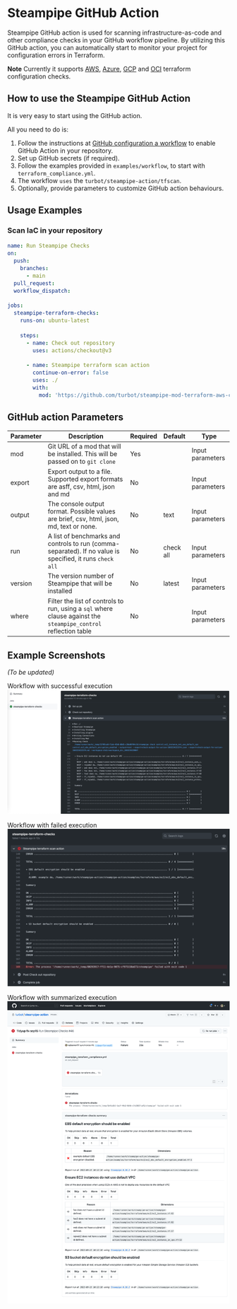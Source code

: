 # Steampipe GitHub Action

Steampipe GitHub action is used for scanning infrastructure-as-code and other compliance checks in your GitHub workflow pipeline. By utilizing this GitHub action, you can automatically start to monitor your project for configuration errors in Terraform.

**Note** Currently it supports [AWS](https://hub.steampipe.io/mods/turbot/terraform_aws_compliance), [Azure](https://hub.steampipe.io/mods/turbot/terraform_azure_compliance), [GCP](https://hub.steampipe.io/mods/turbot/terraform_gcp_compliance) and [OCI](https://hub.steampipe.io/mods/turbot/terraform_oci_compliance) terraform configuration checks.

## How to use the Steampipe GitHub Action

It is very easy to start using the GitHub action.

All you need to do is:

1. Follow the instructions at [GitHub configuration a workflow](https://help.github.com/en/actions/configuring-and-managing-workflows/configuring-a-workflow) to enable GitHub Action in your repository.
2. Set up GitHub secrets (if required).
3. Follow the examples provided in `examples/workflow`, to start with `terraform_compliance.yml`.
4. The workflow `uses` the `turbot/steampipe-action/tfscan`.
5. Optionally, provide parameters to customize GitHub action behaviours.

## Usage Examples

### Scan IaC in your repository

```yaml
name: Run Steampipe Checks
on:
  push:
    branches:
      - main
  pull_request:
  workflow_dispatch:

jobs:
  steampipe-terraform-checks:
    runs-on: ubuntu-latest

    steps:
      - name: Check out repository
        uses: actions/checkout@v3

      - name: Steampipe terraform scan action
        continue-on-error: false
        uses: ./
        with:
          mod: 'https://github.com/turbot/steampipe-mod-terraform-aws-compliance.git'
```

## GitHub action Parameters

| Parameter  | Description | Required | Default | Type |
| -----------| -------------------------------------------------------------------------------------------------------- | ------------- | ------------- | ------------- |
| mod | Git URL of a mod that will be installed. This will be passed on to `git clone` | Yes | | Input parameters |
| export | Export output to a file. Supported export formats are asff, csv, html, json and md | No | | Input parameters |
| output | The console output format. Possible values are brief, csv, html, json, md, text or none. | No | text | Input parameters |
| run | A list of benchmarks and controls to run (comma-separated). If no value is specified, it runs `check all` | No | check all | Input parameters |
| version | The version number of Steampipe that will be installed | No | latest | Input parameters |
| where | Filter the list of controls to run, using a `sql` where clause against the `steampipe_control` reflection table | No | | Input parameters |

## Example Screenshots

*(To be updated)*

Workflow with successful execution
![](images/successful_action.png)

Workflow with failed execution
![](images/failed_execution.png)

Workflow with summarized execution
![](images/workflow_summarized.png)

